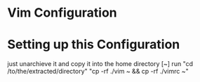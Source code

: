 # Vim Configuration

# Setting up this Configuration
just unarchieve it and copy it into the home directory [~]
 run "cd /to/the/extracted/directory" "cp -rf ./vim ~ && cp -rf ./vimrc ~"

